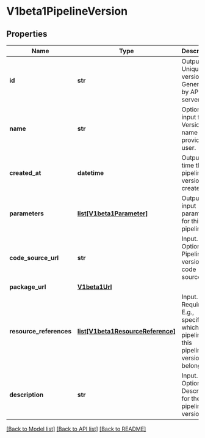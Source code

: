 # V1beta1PipelineVersion

## Properties
Name | Type | Description | Notes
------------ | ------------- | ------------- | -------------
**id** | **str** | Output. Unique version ID. Generated by API server. | [optional] 
**name** | **str** | Optional input field. Version name provided by user. | [optional] 
**created_at** | **datetime** | Output. The time this pipeline version is created. | [optional] 
**parameters** | [**list[V1beta1Parameter]**](V1beta1Parameter.md) | Output. The input parameters for this pipeline. | [optional] 
**code_source_url** | **str** | Input. Optional. Pipeline version code source. | [optional] 
**package_url** | [**V1beta1Url**](V1beta1Url.md) |  | [optional] 
**resource_references** | [**list[V1beta1ResourceReference]**](V1beta1ResourceReference.md) | Input. Required. E.g., specify which pipeline this pipeline version belongs to. | [optional] 
**description** | **str** | Input. Optional. Description for the pipeline version. | [optional] 

[[Back to Model list]](../README.md#documentation-for-models) [[Back to API list]](../README.md#documentation-for-api-endpoints) [[Back to README]](../README.md)


